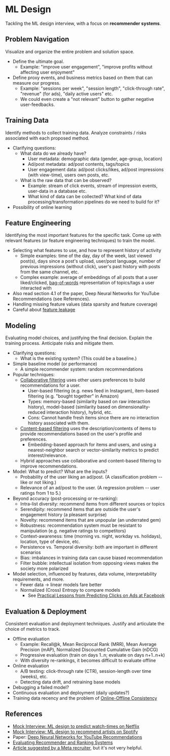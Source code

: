 # ML Design

Tackling the ML design interview, with a focus on **recommender systems**.

## Problem Navigation

Visualize and organize the entire problem and solution space.

- Define the ultimate goal.
  - Example: "improve user engagement", "improve profits without affecting user enjoyment"
- Define proxy events, and business metrics based on them that can measure our progress.
  - Example: "sessions per week", "session length", "click-through rate", "revenue" (for ads), "daily active users" etc.
  - We could even create a "not relevant" button to gather negative user-feedbacks.

## Training Data

Identify methods to collect training data. Analyze constraints / risks associated with each proposed method.

- Clarifying questions:
  - What data do we already have?
    - User metadata: demographic data (gender, age-group, location)
    - Ad/post metadata: ad/post contents, tags/topics
    - User engagement data: ad/post clicks/likes, ad/post impressions (with view-time), users own posts, etc.
  - What is the raw data that can be observed?
    - Example: stream of click events, stream of impression events, user-data in a database etc.
    - What kind of data can be collected? What kind of data processing/transformation pipelines do we need to build for it?
- Possibility of online learning

## Feature Engineering

Identifying the most important features for the specific task. Come up with relevant features (or feature engineering techniques) to train the model.

- Selecting what features to use, and how to represent history of activity
  - Simple examples: time of the day, day of the week, last viewed post(s), days since a post's upload, user/post language, number of previous impressions (without click), user's past history with posts from the same channel, etc.
  - Complex example: average of embeddings of all posts that a user liked/clicked, [bag-of-words](https://en.wikipedia.org/wiki/Bag-of-words_model) representation of topics/tags a user interacted with
- Also read section 4.1 of the paper, Deep Neural Networks for YouTube Recommendations (see References).
- Handling missing feature values (data sparsity and feature coverage)
- Careful about [feature leakage](https://en.wikipedia.org/wiki/Leakage_%28machine_learning%29#Feature_leakage)

## Modeling

Evaluating model choices, and justifying the final decision.
Explain the training process. Anticipate risks and mitigate them.

- Clarifying questions:
  - What is the existing system? (This could be a baseline.)
- Simple baseline model (or performance)
  - A simple recommender system: random recommendations
- Popular techniques:
  - [Collaborative filtering](https://en.wikipedia.org/wiki/Collaborative_filtering) uses other users preferences to build recommendations for a user.
    - User-based filtering (e.g. news feed in Instagram), item-based filtering (e.g. "bought together" in Amazon)
    - Types: memory-based (similarity based on raw interaction history), model-based (similarity based on dimensionality-reduced interaction history), hybrid, etc.
    - Cons: Cannot handle fresh items since there are no interaction history associated with them.
  - [Content-based filtering](https://en.wikipedia.org/wiki/Recommender_system#Content-based_filtering) uses the description/contents of items to provide recommendations based on the user's profile and preferences.
    - Embedding-based approach for items and users, and using a nearest-neighbor search or vector-similarity metrics to predict interest/relevance.
  - Hybrid approaches use collaborative and content-based filtering to improve recommendations.
- Model: What to predict? What are the inputs?
  - Probability of the user liking an ad/post. (A classification problem -- like or not liking.)
  - Relevance of an ad/post to the user. (A regression problem -- user ratings from 1 to 5.)
- Beyond accuracy (post-processing or re-ranking):
  - Intra-list diversity: recommend items from different sources or topics
  - Serendipity: recommend items that are outside the user's engagement history (a pleasant surprise)
  - Novelty: recommend items that are unpopular (an underrated gem)
  - Robustness: recommendation system must be resistant to manipulation (e.g. negative ratings to competitors)
  - Context-awareness: time (morning vs. night, workday vs. holidays), location, type of device, etc.
  - Persistence vs. Temporal diversity: both are important in different scenarios
  - Bias: imbalances in training data can cause biased recommendation
  - Filter bubble: intellectual isolation from opposing views makes the society more polarized
- Model selection, influenced by features, data volume, interpretability requirements, and more.
  - Fewer data -> linear models fare better
  - Normalized (Cross) Entropy to compare models
    - See [Practical Lessons from Predicting Clicks on Ads at Facebook](https://research.facebook.com/publications/practical-lessons-from-predicting-clicks-on-ads-at-facebook/)

## Evaluation & Deployment

Consistent evaluation and deployment techniques.
Justify and articulate the choice of metrics to track.

- Offline evaluation
  - Example: Recall@k, Mean Reciprocal Rank (MRR), Mean Average Precision (mAP), Normalized Discounted Cumulative Gain (nDCG)
  - Progressive evaluation (train on days 1..n; evaluate on days n+1..n+k)
  - With diversity re-rankings, it becomes difficult to evaluate offline
- Online evaluation
  - A/B testing: click-through rate (CTR), session-length over time (weeks), etc.
  - Detecting data drift, and retraining base models
- Debugging a failed model?
- Continuous evaluation and deployment (daily updates?)
- Training data recency and the problem of [Online-Offline Consistency](https://chronon.ai/test_deploy_serve/Online_Offline_Consistency.html)

## References

- [Mock Interview: ML design to predict watch-times on Netflix](https://www.youtube.com/watch?v=BWlmFQ02DIU)
- [Mock Interview: ML design to recommend artists on Spotify](https://www.youtube.com/watch?v=vyZMYlGBSBM)
- Paper: [Deep Neural Networks for YouTube Recommendations](https://dl.acm.org/doi/10.1145/2959100.2959190)
- [Evaluating Recommender and Ranking Systems](https://www.evidentlyai.com/ranking-metrics/evaluating-recommender-systems)
- [Article suggested by a Meta recruiter](https://medium.com/@nrkivar/facebook-field-guide-to-ml-3056900e7930), but it's not very helpful.
